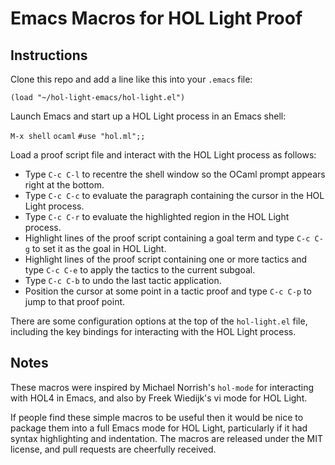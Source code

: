 Emacs Macros for HOL Light Proof
================================

Instructions
------------

Clone this repo and add a line like this into your `.emacs` file:

`(load "~/hol-light-emacs/hol-light.el")`

Launch Emacs and start up a HOL Light process in an Emacs shell:

`M-x shell`
`ocaml`
`#use "hol.ml";;`

Load a proof script file and interact with the HOL Light process as follows:

 * Type `C-c C-l` to recentre the shell window so the OCaml prompt appears right at the bottom.
 * Type `C-c C-c` to evaluate the paragraph containing the cursor in the HOL Light process.
 * Type `C-c C-r` to evaluate the highlighted region in the HOL Light process.
 * Highlight lines of the proof script containing a goal term and type `C-c C-g` to set it as the goal in HOL Light.
 * Highlight lines of the proof script containing one or more tactics and type `C-c C-e` to apply the tactics to the current subgoal.
 * Type `C-c C-b` to undo the last tactic application.
 * Position the cursor at some point in a tactic proof and type `C-c C-p` to jump to that proof point.

There are some configuration options at the top of the `hol-light.el` file, including the key bindings for interacting with the HOL Light process.

Notes
-----

These macros were inspired by Michael Norrish's `hol-mode` for interacting with HOL4 in Emacs, and also by Freek Wiedijk's vi mode for HOL Light.

If people find these simple macros to be useful then it would be nice to package them into a full Emacs mode for HOL Light, particularly if it had syntax highlighting and indentation. The macros are released under the MIT license, and pull requests are cheerfully received.
